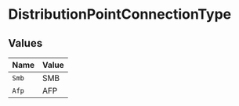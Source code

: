 # DistributionPointConnectionType


## Values

| Name  | Value |
| ----- | ----- |
| `Smb` | SMB   |
| `Afp` | AFP   |